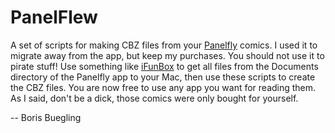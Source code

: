 # PanelFlew

A set of scripts for making CBZ files from your [Panelfly][1] comics.
I used it to migrate away from the app, but keep my purchases. You
should not use it to pirate stuff! Use something like [iFunBox][2]
to get all files from the Documents directory of the Panelfly app
to your Mac, then use these scripts to create the CBZ files. You
are now free to use any app you want for reading them. As I said, 
don't be a dick, those comics were only bought for yourself. 

--
Boris Buegling


[1]: http://panelfly.com/ios-app/
[2]: http://www.i-funbox.com
